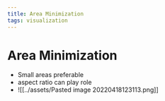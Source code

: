 ```yaml
---
title: Area Minimization
tags: visualization
---
```


# Area Minimization
- Small areas preferable
- aspect ratio can play role
- ![[../assets/Pasted image 20220418123113.png]]


























